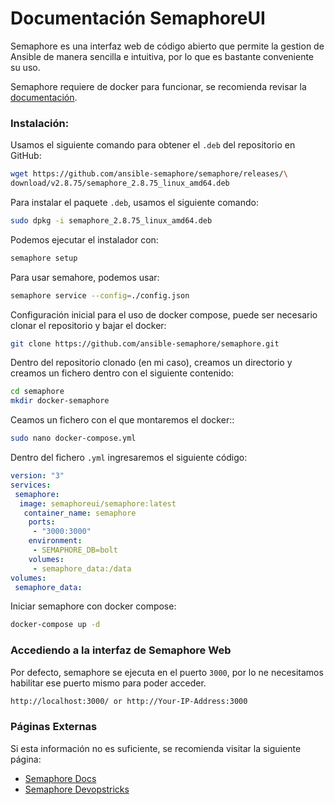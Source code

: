 # Documentación SemaphoreUI

Semaphore es una interfaz web de código abierto que permite la gestion de Ansible de manera sencilla e intuitiva, por lo que es bastante conveniente su uso.

Semaphore requiere de docker para funcionar, se recomienda revisar la [documentación](../../Docker/Documentacion.md).

### Instalación:
Usamos el siguiente comando para obtener el `.deb` del repositorio en GitHub:
```sh
wget https://github.com/ansible-semaphore/semaphore/releases/\
download/v2.8.75/semaphore_2.8.75_linux_amd64.deb
```
Para instalar el paquete `.deb`, usamos el siguiente comando:
```sh
sudo dpkg -i semaphore_2.8.75_linux_amd64.deb
```
Podemos ejecutar el instalador con:
```sh
semaphore setup
```
Para usar semahore, podemos usar:
```sh
semaphore service --config=./config.json
```
Configuración inicial para el uso de docker compose, puede ser necesario clonar el repositorio y bajar el docker:
```sh
git clone https://github.com/ansible-semaphore/semaphore.git
```
Dentro del repositorio clonado (en mi caso), creamos un directorio y creamos un fichero dentro con el siguiente contenido:
```sh
cd semaphore
mkdir docker-semaphore
```
Ceamos un fichero con el que montaremos el docker::
```sh
sudo nano docker-compose.yml
```
Dentro del fichero `.yml` ingresaremos el siguiente código:
```yml
version: "3"
services:
 semaphore:
  image: semaphoreui/semaphore:latest
   container_name: semaphore
    ports:
     - "3000:3000"
    environment:
     - SEMAPHORE_DB=bolt
    volumes:
     - semaphore_data:/data
volumes:
 semaphore_data:
```
Iniciar semaphore con docker compose:
```sh
docker-compose up -d
```

### Accediendo a la interfaz de Semaphore Web
Por defecto, semaphore se ejecuta en el puerto `3000`, por lo ne necesitamos habilitar ese puerto mismo para poder acceder.
```sh
http://localhost:3000/ or http://Your-IP-Address:3000
```

### Páginas Externas
Si esta información no es suficiente, se recomienda visitar la siguiente página:
- [Semaphore Docs](https://docs.semaphoreui.com/administration-guide/installation/#package-manager)
- [Semaphore Devopstricks](https://www.devopstricks.in/installing-semaphore-web-ui-for-ansible-on-ubuntu-22-04-lts/#:~:text=Installing%20Semaphore%20Web%20UI%20for%20Ansible%20on%20Ubuntu,5%20Step%205%3A%20Accessing%20Semaphore%20Web%20UI%20)